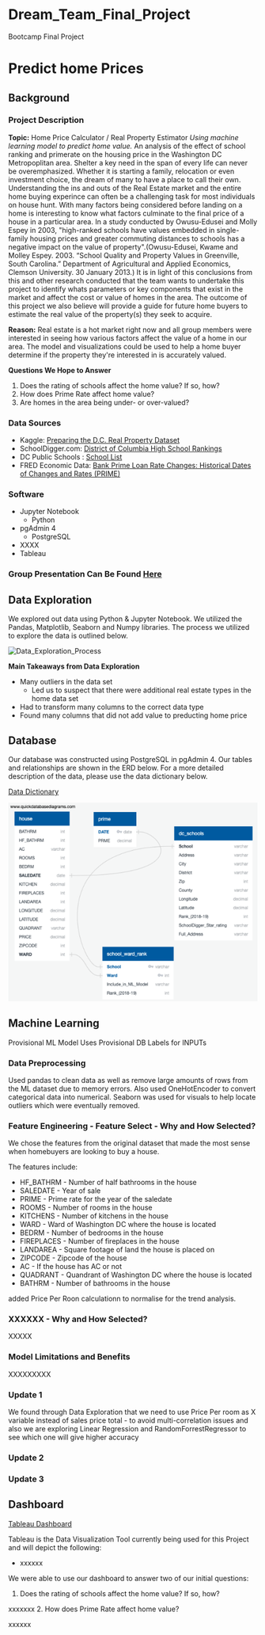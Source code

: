 # Dream_Team_Final_Project
Bootcamp Final Project 
#  Predict home Prices

## Background
### Project Description
**Topic:** Home Price Calculator / Real Property Estimator
_Using machine learning model to predict home value._
An analysis of the effect of school ranking and primerate on the housing price in the Washington DC Metropoplitan area. 
Shelter a key need in the span of every life can never be overemphasized. Whether it is starting a family, relocation or even investment choice, the dream of many to have a place to call their own.
Understanding the ins and outs of the Real Estate market and the entire home buying experince can often be a challenging task for most individuals on house hunt. 
With many factors being considered before landing on a home is interesting to know what factors culminate to the final price of a house in a particular area.
In a study conducted by Owusu-Edusei and Molly Espey in 2003, "high-ranked schools have values embedded in single-family housing prices and greater commuting distances to schools has a negative impact on the value of property".(Owusu-Edusei, Kwame and Molley Espey.  2003. “School Quality and Property Values in Greenville, South Carolina.” Department of Agricultural and Applied Economics, Clemson University. 30 January 2013.) 
It is in light of this conclusions from this and other research conducted that the team wants to undertake this project to identify whats parameters or key components that exist in the market and affect the cost or value of homes in the area.
The outcome of this project we also believe will provide a guide for future home buyers to estimate the real value of the property(s) they seek to acquire. 

**Reason:** Real estate is a hot market right now and all group members were interested in seeing how various factors affect the value of a home in our area. The model and visualizations could be used to help a home buyer determine if the property they're interested in is accurately valued.

**Questions We Hope to Answer**
1. Does the rating of schools affect the home value? If so, how?
2. How does Prime Rate affect home value?
3. Are homes in the area being under- or over-valued?

### Data Sources
- Kaggle: [Preparing the D.C. Real Property Dataset](https://www.kaggle.com/christophercorrea/preparing-the-d-c-real-property-dataset/data)
- SchoolDigger.com: [District of Columbia High School Rankings](https://www.schooldigger.com/go/DC/schoolrank.aspx?level=3)
- DC Public Schools : [School List](https://profiles.dcps.dc.gov/)
- FRED Economic Data: [Bank Prime Loan Rate Changes: Historical Dates of Changes and Rates (PRIME)](https://fred.stlouisfed.org/series/PRIME)

### Software
- Jupyter Notebook
	- Python
- pgAdmin 4
	- PostgreSQL
- XXXX
- Tableau

### Group Presentation Can Be Found [Here](https://docs.google.com/XXXXXXX=sharing)

## Data Exploration
 
We explored out data using Python & Jupyter Notebook. We utilized the Pandas, Matplotlib, Seaborn and Numpy libraries. The process we utilized to explore the data is outlined below.

<img width="795" alt="Data_Exploration_Process" src="https://user-images.githubusercontent.com/89493488/153049290-43d12230-6cfe-4dd4-b768-1f50b6d8e095.png">

**Main Takeaways from Data Exploration**
- Many outliers in the data set
	- Led us to suspect that there were additional real estate types in the home data set
- Had to transform many columns to the correct data type
- Found many columns that did not add value to preducting home price


## Database

Our database was constructed using PostgreSQL in pgAdmin 4. Our tables and relationships are shown in the ERD below. For a more detailed description of the data, please use the data dictionary below.

[Data Dictionary]('https://github.com/Diana7e/Dream_Team_Final_Project/blob/0ccd6804cc487fa3167548a021a4f9974764811d/pic/data%20dictionary.png')

![Final_ERD](https://github.com/Diana7e/Dream_Team_Final_Project/blob/0ccd6804cc487fa3167548a021a4f9974764811d/pic/data%20dictionary.png)
 

## Machine Learning

Provisional ML Model 
Uses Provisional DB
Labels for INPUTs



### Data Preprocessing

Used pandas to clean data as well as remove large amounts of rows from the ML dataset due to memory errors. Also used OneHotEncoder to convert categorical data into numerical. Seaborn was used for visuals to help locate outliers which were eventually removed.

### Feature Engineering - Feature Select - Why and How Selected?

We chose the features from the original dataset that made the most sense when homebuyers are looking to buy a house. 

The features include:
 	
* HF_BATHRM - Number of half bathrooms in the house		
* SALEDATE - Year of sale 	
* PRIME - Prime rate for the year of the saledate
* ROOMS - Number of rooms in the house	
* KITCHENS -  Number of kitchens in the house		
* WARD - Ward of Washington DC where the house is located
* BEDRM  -  Number of bedrooms in the house		
* FIREPLACES - Number of fireplaces in the house		
* LANDAREA - Square footage of land the house is placed on 
* ZIPCODE - Zipcode of the house
* AC - If the house has AC or not 	 	 	 	 	 	
* QUADRANT - Quandrant of Washington DC where the house is located
* BATHRM - Number of bathrooms in the house

added Price Per Roon calculationn to normalise for the trend analysis.

### XXXXXX - Why and How Selected?

XXXXX
### Model Limitations and Benefits

XXXXXXXXX

### Update 1
We found through Data Exploration that we need to use Price Per room as X variable instead of sales price total - to avoid multi-correlation issues and also we are exploring Linear Regression and RandomForrestRegressor  to see which one will give higher accuracy
 

### Update 2

 

### Update 3

 
## Dashboard

[Tableau Dashboard](https://public.tableau.com/appxxxxx)

Tableau is the Data Visualization Tool currently being used for this Project and will depict the following:
- xxxxxx

We were able to use our dashboard to answer two of our initial questions:

1. Does the rating of schools affect the home value? If so, how?
	
xxxxxxx
2. How does Prime Rate affect home value?
	
xxxxxx
